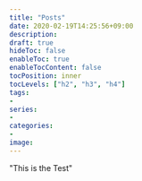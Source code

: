 ```yaml
---
title: "Posts"
date: 2020-02-19T14:25:56+09:00
description:
draft: true
hideToc: false
enableToc: true
enableTocContent: false
tocPosition: inner
tocLevels: ["h2", "h3", "h4"]
tags:
-
series:
-
categories:
-
image:
---
```


"This is the Test"